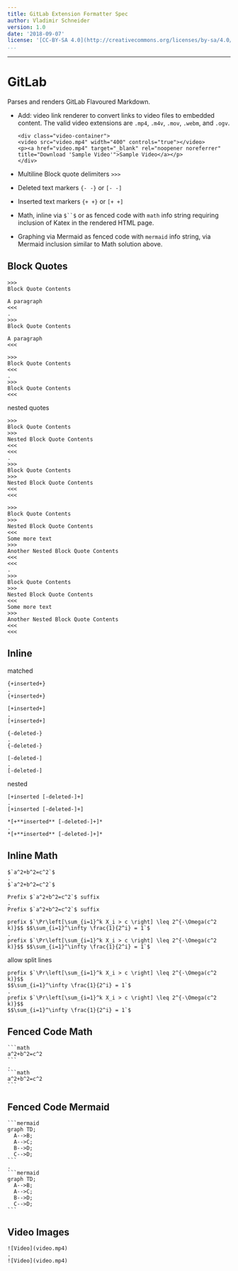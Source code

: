```yaml
---
title: GitLab Extension Formatter Spec
author: Vladimir Schneider
version: 1.0 
date: '2018-09-07'
license: '[CC-BY-SA 4.0](http://creativecommons.org/licenses/by-sa/4.0/)'
...
```


---

# GitLab  

Parses and renders GitLab Flavoured Markdown.

* Add: video link renderer to convert links to video files to embedded content. The valid video
  extensions are `.mp4`, `.m4v`, `.mov`, `.webm`, and `.ogv`.

  ```
  <div class="video-container">
  <video src="video.mp4" width="400" controls="true"></video>
  <p><a href="video.mp4" target="_blank" rel="noopener noreferrer" title="Download 'Sample Video'">Sample Video</a></p>
  </div>
  ```

* Multiline Block quote delimiters `>>>`

* Deleted text markers `{- -}` or `[- -]`

* Inserted text markers `{+ +}` or `[+ +]`

* Math, inline via ```$``$``` or as fenced code with `math` info string requiring inclusion of
  Katex in the rendered HTML page.

* Graphing via Mermaid as fenced code with `mermaid` info string, via Mermaid inclusion similar
  to Math solution above.

## Block Quotes 

```````````````````````````````` example Block Quotes: 1
>>>
Block Quote Contents

A paragraph
<<<
.
>>>
Block Quote Contents

A paragraph
<<<
````````````````````````````````


```````````````````````````````` example Block Quotes: 2
>>>
Block Quote Contents
<<<
.
>>>
Block Quote Contents
<<<
````````````````````````````````


nested quotes

```````````````````````````````` example Block Quotes: 3
>>>
Block Quote Contents
>>>
Nested Block Quote Contents
<<<
<<<
.
>>>
Block Quote Contents
>>>
Nested Block Quote Contents
<<<
<<<
````````````````````````````````


```````````````````````````````` example Block Quotes: 4
>>>
Block Quote Contents
>>>
Nested Block Quote Contents
<<<
Some more text
>>>
Another Nested Block Quote Contents
<<<
<<<
.
>>>
Block Quote Contents
>>>
Nested Block Quote Contents
<<<
Some more text
>>>
Another Nested Block Quote Contents
<<<
<<<
````````````````````````````````


## Inline 

matched

```````````````````````````````` example Inline: 1
{+inserted+}
.
{+inserted+}
````````````````````````````````


```````````````````````````````` example Inline: 2
[+inserted+]
.
[+inserted+]
````````````````````````````````


```````````````````````````````` example Inline: 3
{-deleted-}
.
{-deleted-}
````````````````````````````````


```````````````````````````````` example Inline: 4
[-deleted-]
.
[-deleted-]
````````````````````````````````


nested

```````````````````````````````` example Inline: 5
[+inserted [-deleted-]+]
.
[+inserted [-deleted-]+]
````````````````````````````````


```````````````````````````````` example Inline: 6
*[+**inserted** [-deleted-]+]*
.
*[+**inserted** [-deleted-]+]*
````````````````````````````````


## Inline Math

```````````````````````````````` example Inline Math: 1
$`a^2+b^2=c^2`$
.
$`a^2+b^2=c^2`$
````````````````````````````````


```````````````````````````````` example Inline Math: 2
Prefix $`a^2+b^2=c^2`$ suffix
.
Prefix $`a^2+b^2=c^2`$ suffix
````````````````````````````````


```````````````````````````````` example Inline Math: 3
prefix $`\Pr\left[\sum_{i=1}^k X_i > c \right] \leq 2^{-\Omega(c^2 k)}$$ $$\sum_{i=1}^\infty \frac{1}{2^i} = 1`$
.
prefix $`\Pr\left[\sum_{i=1}^k X_i > c \right] \leq 2^{-\Omega(c^2 k)}$$ $$\sum_{i=1}^\infty \frac{1}{2^i} = 1`$
````````````````````````````````


allow split lines

```````````````````````````````` example Inline Math: 4
prefix $`\Pr\left[\sum_{i=1}^k X_i > c \right] \leq 2^{-\Omega(c^2 k)}$$ 
$$\sum_{i=1}^\infty \frac{1}{2^i} = 1`$
.
prefix $`\Pr\left[\sum_{i=1}^k X_i > c \right] \leq 2^{-\Omega(c^2 k)}$$ 
$$\sum_{i=1}^\infty \frac{1}{2^i} = 1`$
````````````````````````````````


## Fenced Code Math

```````````````````````````````` example Fenced Code Math: 1
```math
a^2+b^2=c^2
```
.
```math
a^2+b^2=c^2
```

````````````````````````````````


## Fenced Code Mermaid

```````````````````````````````` example Fenced Code Mermaid: 1
```mermaid
graph TD;
  A-->B;
  A-->C;
  B-->D;
  C-->D;
```
.
```mermaid
graph TD;
  A-->B;
  A-->C;
  B-->D;
  C-->D;
```

````````````````````````````````


## Video Images

```````````````````````````````` example Video Images: 1
![Video](video.mp4)
.
![Video](video.mp4)
````````````````````````````````


